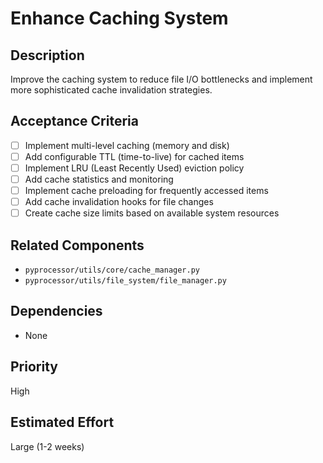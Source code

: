 # Enhance Caching System

## Description
Improve the caching system to reduce file I/O bottlenecks and implement more sophisticated cache invalidation strategies.

## Acceptance Criteria
- [ ] Implement multi-level caching (memory and disk)
- [ ] Add configurable TTL (time-to-live) for cached items
- [ ] Implement LRU (Least Recently Used) eviction policy
- [ ] Add cache statistics and monitoring
- [ ] Implement cache preloading for frequently accessed items
- [ ] Add cache invalidation hooks for file changes
- [ ] Create cache size limits based on available system resources

## Related Components
- `pyprocessor/utils/core/cache_manager.py`
- `pyprocessor/utils/file_system/file_manager.py`

## Dependencies
- None

## Priority
High

## Estimated Effort
Large (1-2 weeks)
